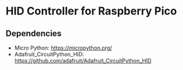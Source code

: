 # HID Controller for Raspberry Pico

## Dependencies

- Micro Python: https://micropython.org/
- Adafruit_CircuitPython_HID: https://github.com/adafruit/Adafruit_CircuitPython_HID
